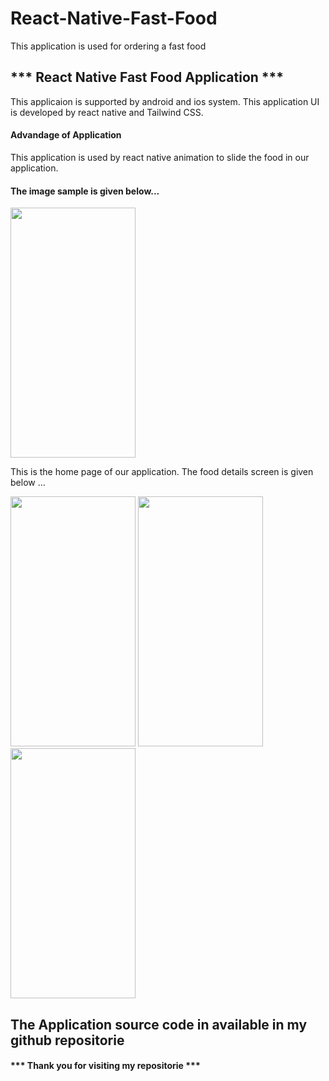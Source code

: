 # React-Native-Fast-Food
This application is used for ordering a fast food

<h2>*** React Native Fast Food Application ***</h2>
<p>This applicaion is supported by android and ios system. This application UI is developed by react native and Tailwind CSS. </p>
<h4>Advandage of Application</h4>
<p>This application is used by react native animation to slide the food in our application.</p>
<h4>The image sample is given below...</h4>
<img src="https://github.com/lokis1107/React-Native-Fast-Food/assets/139110018/f47de810-873c-45d3-b30e-337a70142bd7" alt="" style="height: 400px; width: 200px;">
<p>This is the home page of our application. The food details screen is given below ...</p>
<img src="https://github.com/lokis1107/React-Native-Fast-Food/assets/139110018/68218cd9-821d-4258-9351-bb13e1959444" alt="" style="height: 400px; width: 200px;">
<img src="https://github.com/lokis1107/React-Native-Fast-Food/assets/139110018/365c440b-a059-4f09-b4e7-30e2c76015ee" alt="" style="height: 400px; width: 200px;">
<img src="https://github.com/lokis1107/React-Native-Fast-Food/assets/139110018/453a42c3-f359-456f-818e-270b09850ebf" alt="" style="height: 400px; width: 200px;">
<h2>The Application source code in available in my github repositorie</h2>
<h4>*** Thank you for visiting my repositorie ***</h4>
